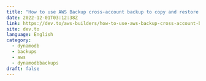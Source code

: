 ```yaml
---
title: "How to use AWS Backup cross-account backup to copy and restore DynamoDB tables between AWS accounts"
date: 2022-12-01T03:12:38Z
link: https://dev.to/aws-builders/how-to-use-aws-backup-cross-account-backup-to-copy-and-restore-dynamodb-tables-between-aws-accounts-54fo?utm_medium=RSS&utm_source=news.12bit.vn
site: dev.to
language: English
category:
  - dynamodb
  - backups
  - aws
  - dynamodbbackups
draft: false
---
```


